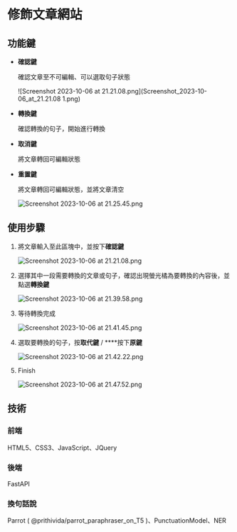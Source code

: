 # 修飾文章網站

## 功能鍵

- **確認鍵**
    
    確認文章至不可編輯、可以選取句子狀態
    
    ![Screenshot 2023-10-06 at 21.21.08.png](Screenshot_2023-10-06_at_21.21.08 1.png)
    
- **轉換鍵**
    
    確認轉換的句子，開始進行轉換
    
- **取消鍵**
    
    將文章轉回可編輯狀態
    
- **重置鍵**
    
    將文章轉回可編輯狀態，並將文章清空
    
    ![Screenshot 2023-10-06 at 21.25.45.png](修飾文章網站ef2806711a2944a48796160f6e0dd1dc/Screenshot_2023-10-06_at_21.25.45.png)
    

## 使用步驟

1. 將文章輸入至此區塊中，並按下**確認鍵**
    
    ![Screenshot 2023-10-06 at 21.21.08.png](./修飾文章網站ef2806711a2944a48796160f6e0dd1dc/Screenshot_2023-10-06_at_21.21.08%201.png)
    
2. 選擇其中一段需要轉換的文章或句子，確認出現螢光橘為要轉換的內容後，並點選**轉換鍵**
    
    ![Screenshot 2023-10-06 at 21.39.58.png](修飾文章網站ef2806711a2944a48796160f6e0dd1dc/Screenshot_2023-10-06_at_21.39.58.png)
    
3. 等待轉換完成
    
    ![Screenshot 2023-10-06 at 21.41.45.png](修飾文章網站ef2806711a2944a48796160f6e0dd1dc/Screenshot_2023-10-06_at_21.41.45.png)
    
4. 選取要轉換的句子，按**取代鍵** / ****按下**原鍵**
    
    ![Screenshot 2023-10-06 at 21.42.22.png](修飾文章網站ef2806711a2944a48796160f6e0dd1dc/Screenshot_2023-10-06_at_21.42.22.png)
    
5. Finish
    
    ![Screenshot 2023-10-06 at 21.47.52.png](修飾文章網站ef2806711a2944a48796160f6e0dd1dc/Screenshot_2023-10-06_at_21.47.52.png)
    

## 技術

### 前端

HTML5、CSS3、JavaScript、JQuery

### 後端

FastAPI

### 換句話說

Parrot ( @prithivida/parrot_paraphraser_on_T5 )、PunctuationModel、NER